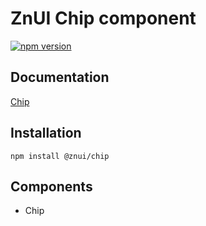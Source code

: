 # ZnUI Chip component
[![npm version](https://badge.fury.io/js/@znui%2Fchip.svg)](https://badge.fury.io/js/@znui%2Fchip)

## Documentation
[Chip](https://ui.zation.ru/#/components/Chip)

## Installation

```
npm install @znui/chip
```

## Components
- Chip
